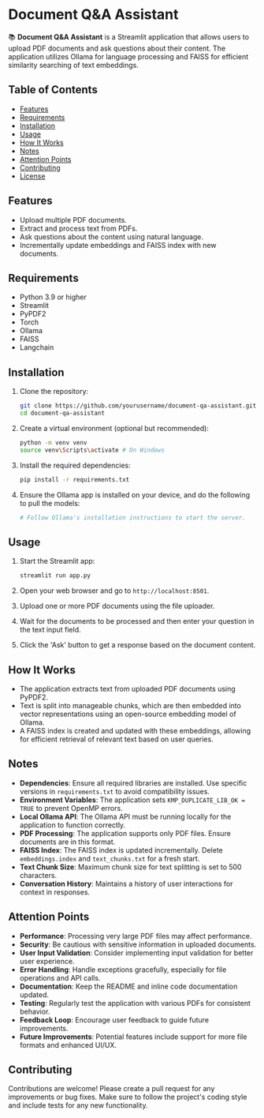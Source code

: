 # Document Q&A Assistant

📚 **Document Q&A Assistant** is a Streamlit application that allows users to upload PDF documents and ask questions about their content. The application utilizes Ollama for language processing and FAISS for efficient similarity searching of text embeddings.

## Table of Contents

- [Features](#features)
- [Requirements](#requirements)
- [Installation](#installation)
- [Usage](#usage)
- [How It Works](#how-it-works)
- [Notes](#notes)
- [Attention Points](#attention-points)
- [Contributing](#contributing)
- [License](#license)

## Features

- Upload multiple PDF documents.
- Extract and process text from PDFs.
- Ask questions about the content using natural language.
- Incrementally update embeddings and FAISS index with new documents.

## Requirements

- Python 3.9 or higher
- Streamlit
- PyPDF2
- Torch
- Ollama
- FAISS
- Langchain

## Installation

1. Clone the repository:
   ```bash
   git clone https://github.com/yourusername/document-qa-assistant.git
   cd document-qa-assistant
   ```

2. Create a virtual environment (optional but recommended):
   ```bash
   python -m venv venv
   source venv\Scripts\activate # On Windows
   ```

3. Install the required dependencies:
   ```bash
   pip install -r requirements.txt
   ```

4. Ensure the Ollama app is installed on your device, and do the following to pull the models:
   ```bash
   # Follow Ollama's installation instructions to start the server.
   ```

## Usage

1. Start the Streamlit app:
   ```bash
   streamlit run app.py
   ```

2. Open your web browser and go to `http://localhost:8501`.

3. Upload one or more PDF documents using the file uploader.

4. Wait for the documents to be processed and then enter your question in the text input field.

5. Click the 'Ask' button to get a response based on the document content.

## How It Works

- The application extracts text from uploaded PDF documents using PyPDF2.
- Text is split into manageable chunks, which are then embedded into vector representations using an open-source embedding model of Ollama.
- A FAISS index is created and updated with these embeddings, allowing for efficient retrieval of relevant text based on user queries.

## Notes

- **Dependencies**: Ensure all required libraries are installed. Use specific versions in `requirements.txt` to avoid compatibility issues.
- **Environment Variables**: The application sets `KMP_DUPLICATE_LIB_OK = TRUE` to prevent OpenMP errors.
- **Local Ollama API**: The Ollama API must be running locally for the application to function correctly.
- **PDF Processing**: The application supports only PDF files. Ensure documents are in this format.
- **FAISS Index**: The FAISS index is updated incrementally. Delete `embeddings.index` and `text_chunks.txt` for a fresh start.
- **Text Chunk Size**: Maximum chunk size for text splitting is set to 500 characters.
- **Conversation History**: Maintains a history of user interactions for context in responses.

## Attention Points

- **Performance**: Processing very large PDF files may affect performance.
- **Security**: Be cautious with sensitive information in uploaded documents.
- **User Input Validation**: Consider implementing input validation for better user experience.
- **Error Handling**: Handle exceptions gracefully, especially for file operations and API calls.
- **Documentation**: Keep the README and inline code documentation updated.
- **Testing**: Regularly test the application with various PDFs for consistent behavior.
- **Feedback Loop**: Encourage user feedback to guide future improvements.
- **Future Improvements**: Potential features include support for more file formats and enhanced UI/UX.

## Contributing

Contributions are welcome! Please create a pull request for any improvements or bug fixes. Make sure to follow the project's coding style and include tests for any new functionality.
